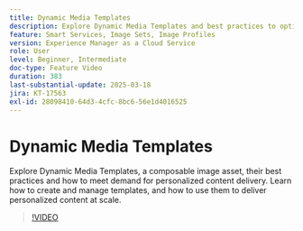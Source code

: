 ```yaml
---
title: Dynamic Media Templates
description: Explore Dynamic Media Templates and best practices to optimize media management and content delivery for better performance.
feature: Smart Services, Image Sets, Image Profiles
version: Experience Manager as a Cloud Service
role: User
level: Beginner, Intermediate
doc-type: Feature Video
duration: 383
last-substantial-update: 2025-03-18
jira: KT-17563
exl-id: 28098410-64d3-4cfc-8bc6-56e1d4016525
---
```

# Dynamic Media Templates

Explore Dynamic Media Templates, a composable image asset, their best practices and how to meet demand for personalized content delivery. Learn how to create and manage templates, and how to use them to deliver personalized content at scale.

>[!VIDEO](https://video.tv.adobe.com/v/3451727/?learn=on&enablevpops)
